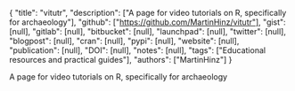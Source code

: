 {
  "title": "vitutr",
  "description": ["A page for video tutorials on R, specifically for archaeology"],
  "github": ["https://github.com/MartinHinz/vitutr"],
  "gist": [null],
  "gitlab": [null],
  "bitbucket": [null],
  "launchpad": [null],
  "twitter": [null],
  "blogpost": [null],
  "cran": [null],
  "pypi": [null],
  "website": [null],
  "publication": [null],
  "DOI": [null],
  "notes": [null],
  "tags": ["Educational resources and practical guides"],
  "authors": ["MartinHinz"]
}

<!-- Generated by csv2md.R – do not edit by hand -->

A page for video tutorials on R, specifically for archaeology